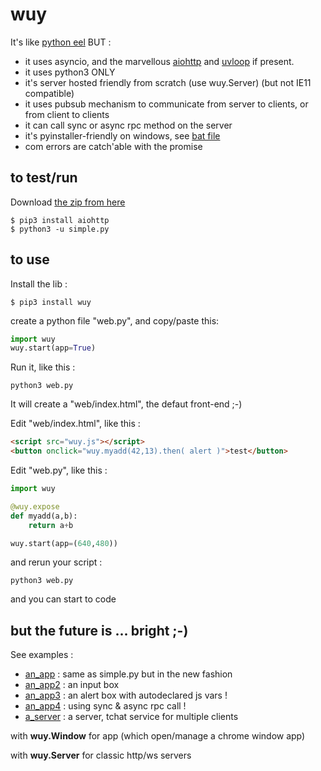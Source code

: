 # wuy 

It's like [python eel](https://github.com/ChrisKnott/Eel) BUT :

* it uses asyncio, and the marvellous [aiohttp](https://aiohttp.readthedocs.io/en/stable/) and [uvloop](https://magic.io/blog/uvloop-blazing-fast-python-networking/) if present.
* it uses python3 ONLY
* it's server hosted friendly from scratch (use wuy.Server) (but not IE11 compatible)
* it uses pubsub mechanism to communicate from server to clients, or from client to clients
* it can call sync or async rpc method on the server
* it's pyinstaller-friendly on windows, see [bat file](https://github.com/manatlan/wuy/blob/master/COMPILE.bat)
* com errors are catch'able with the promise


## to test/run

Download [the zip from here](https://github.com/manatlan/wuy/archive/master.zip)

    $ pip3 install aiohttp
    $ python3 -u simple.py

## to use

Install the lib :

    $ pip3 install wuy

create a python file "web.py", and copy/paste this:

```python
import wuy
wuy.start(app=True)
```
Run it, like this :

    python3 web.py

It will create a "web/index.html", the defaut front-end ;-)

Edit "web/index.html", like this :

```html
<script src="wuy.js"></script>
<button onclick="wuy.myadd(42,13).then( alert )">test</button>
```

Edit "web.py", like this :

```python
import wuy

@wuy.expose
def myadd(a,b):
    return a+b

wuy.start(app=(640,480))
```

and rerun your script :

    python3 web.py

and you can start to code

## but the future is ... bright ;-)

See examples :

* [an_app](https://github.com/manatlan/wuy/blob/master/an_app.py) : same as simple.py but in the new fashion
* [an_app2](https://github.com/manatlan/wuy/blob/master/an_app2.py) : an input box
* [an_app3](https://github.com/manatlan/wuy/blob/master/an_app3.py) : an alert box with autodeclared js vars !
* [an_app4](https://github.com/manatlan/wuy/blob/master/an_app4.py) : using sync & async rpc call !
* [a_server](https://github.com/manatlan/wuy/blob/master/a_server.py) : a server, tchat service for multiple clients

with **wuy.Window** for app (which open/manage a chrome window app)

with **wuy.Server** for classic http/ws servers

